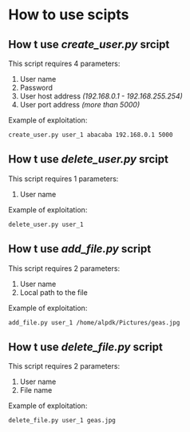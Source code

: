 # How to use scipts

## How t use *create_user.py* srcipt

This script requires 4 parameters:

1) User name
2) Password
3) User host address *(192.168.0.1 - 192.168.255.254)*
4) User port address *(more than 5000)*

Example of exploitation:

```
create_user.py user_1 abacaba 192.168.0.1 5000
```

## How t use *delete_user.py* srcipt

This script requires 1 parameters:

1) User name

Example of exploitation:

```
delete_user.py user_1
```

## How t use *add_file.py* script

This script requires 2 parameters:

1) User name
2) Local path to the file

Example of exploitation:

```
add_file.py user_1 /home/alpdk/Pictures/geas.jpg
```

## How t use *delete_file.py* script

This script requires 2 parameters:

1) User name
2) File name

Example of exploitation:

```
delete_file.py user_1 geas.jpg
```